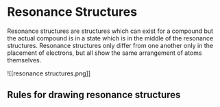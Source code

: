 # Resonance Structures

Resonance structures are structures which can exist for a compound but the actual compound is in a state which is in the middle of the resonance structures. Resonance structures only differ from one another only in the placement of electrons, but all show the same arrangement of atoms themselves.


![[resonance structures.png]]


## Rules for drawing resonance structures
